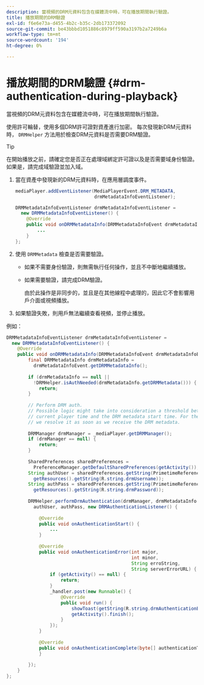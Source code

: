 ```yaml
---
description: 當視頻的DRM元資料包含在媒體流中時，可在播放期間執行驗證。
title: 播放期間的DRM驗證
exl-id: f6e6e73a-d455-4b2c-b35c-2db173372092
source-git-commit: be43bbbd1051886c8979ff590a3197b2a7249b6a
workflow-type: tm+mt
source-wordcount: '194'
ht-degree: 0%

---
```


# 播放期間的DRM驗證 {#drm-authentication-during-playback}

當視頻的DRM元資料包含在媒體流中時，可在播放期間執行驗證。

使用許可輪替，使用多個DRM許可證對資產進行加密。 每次發現新DRM元資料時， `DRMHelper` 方法用於檢查DRM元資料是否需要DRM驗證。

>[!TIP]
>
>在開始播放之前，請確定您是否正在處理域綁定許可證以及是否需要域身份驗證。 如果是，請完成域驗證並加入域。

1. 當在資產中發現新的DRM元資料時，在應用層調度事件。

   ```java
   mediaPlayer.addEventListener(MediaPlayerEvent.DRM_METADATA,  
                                drmMetadataInfoEventListener); 
   
   DRMMetadataInfoEventListener drmMetadataInfoEventListener =  
     new DRMMetadataInfoEventListener() { 
       @Override 
       public void onDRMMetadataInfo(DRMMetadataInfoEvent drmMetadataInfoEvent) { 
           ... 
       } 
   };
   ```

1. 使用 `DRMMetadata` 檢查是否需要驗證。

   * 如果不需要身份驗證，則無需執行任何操作，並且不中斷地繼續播放。
   * 如果需要驗證，請完成DRM驗證。

      由於此操作是非同步的，並且是在其他線程中處理的，因此它不會影響用戶介面或視頻播放。

1. 如果驗證失敗，則用戶無法繼續查看視頻，並停止播放。

<!--<a id="example_939B95F831A245869F9248E2767F260C"></a>-->

例如：

```java
DRMMetadataInfoEventListener drmMetadataInfoEventListener =  
  new DRMMetadataInfoEventListener() { 
    @Override 
    public void onDRMMetadataInfo(DRMMetadataInfoEvent drmMetadataInfoEvent) { 
        final DRMMetadataInfo drmMetadataInfo =  
          drmMetadataInfoEvent.getDRMMetadataInfo(); 
 
        if (drmMetadataInfo == null ||  
          !DRMHelper.isAuthNeeded(drmMetadataInfo.getDRMMetadata())) { 
            return; 
        } 
 
        // Perform DRM auth. 
        // Possible logic might take into consideration a threshold between the  
        // current player time and the DRM metadata start time. For the time being,  
        // we resolve it as soon as we receive the DRM metadata. 
 
        DRMManager drmManager = _mediaPlayer.getDRMManager(); 
        if (drmManager == null) { 
            return; 
        } 
 
        SharedPreferences sharedPreferences =  
          PreferenceManager.getDefaultSharedPreferences(getActivity()); 
        String authUser = sharedPreferences.getString(PrimetimeReference.SETTINGS_DRM_USERNAME,  
          getResources().getString(R.string.drmUsername)); 
        String authPass = sharedPreferences.getString(PrimetimeReference.SETTINGS_DRM_PASSWORD,  
          getResources().getString(R.string.drmPassword)); 
 
        DRMHelper.performDrmAuthentication(drmManager, drmMetadataInfo.getDRMMetadata(),  
          authUser, authPass, new DRMAuthenticationListener() { 
 
            @Override 
            public void onAuthenticationStart() { 
                ... 
            } 
 
            @Override 
            public void onAuthenticationError(int major,  
                                              int minor,  
                                              String erroString,  
                                              String serverErrorURL) { 
                if (getActivity() == null) { 
                    return; 
                } 
                _handler.post(new Runnable() { 
                    @Override 
                    public void run() { 
                        showToast(getString(R.string.drmAuthenticationError)); 
                        getActivity().finish(); 
                    } 
                }); 
            } 
 
            @Override 
            public void onAuthenticationComplete(byte[] authenticationToken) { 
            } 
 
        }); 
    } 
}; 
```
